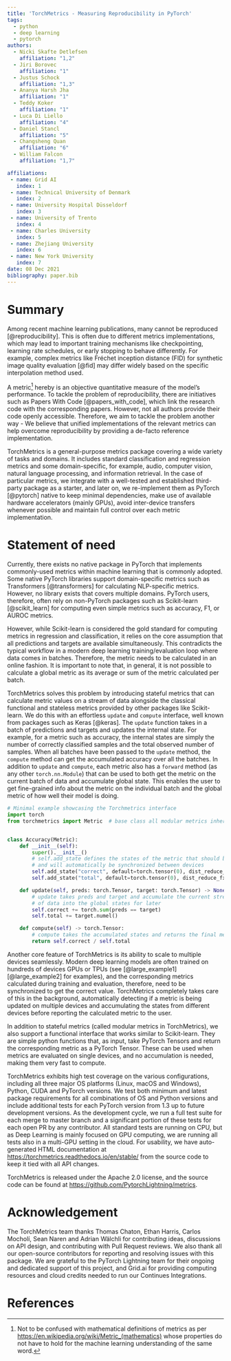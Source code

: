 ```yaml
---
title: 'TorchMetrics - Measuring Reproducibility in PyTorch'
tags:
  - python
  - deep learning
  - pytorch
authors:
  - Nicki Skafte Detlefsen
    affiliation: "1,2"
  - Jiri Borovec
    affiliation: "1"
  - Justus Schock
    affiliation: "1,3"
  - Ananya Harsh Jha
    affiliation: "1"
  - Teddy Koker
    affiliation: "1"
  - Luca Di Liello
    affiliation: "4"
  - Daniel Stancl
    affiliation: "5"
  - Changsheng Quan
    affiliation: "6"
  - William Falcon
    affiliation: "1,7"

affiliations:
 - name: Grid AI
   index: 1
 - name: Technical University of Denmark
   index: 2
 - name: University Hospital Düsseldorf
   index: 3
 - name: University of Trento
   index: 4
 - name: Charles University
   index: 5
 - name: Zhejiang University
   index: 6
 - name: New York University
   index: 7
date: 08 Dec 2021
bibliography: paper.bib
---
```


# Summary

Among recent machine learning publications, many cannot be reproduced \[@reproducibility]. This is often due to different metrics implementations, which may lead to important training mechanisms like checkpointing, learning rate schedules, or early stopping to behave differently. For example, complex metrics like Fréchet inception distance (FID) for synthetic image quality evaluation [@fid] may differ widely based on the specific interpolation method used.

A metric[^1] hereby is an objective quantitative measure of the model’s performance. To tackle the problem of reproducibility, there are initiatives such as Papers With Code [@papers_with_code], which link the research code with the corresponding papers. However, not all authors provide their code openly accessible. Therefore, we aim to tackle the problem another way - We believe that unified implementations of the relevant metrics can help overcome reproducibility by providing a de-facto reference implementation.

[^1]: Not to be confused with mathematical definitions of metrics as per https://en.wikipedia.org/wiki/Metric_(mathematics) whose properties do not have to hold for the machine learning understanding of the same word.

TorchMetrics is a general-purpose metrics package covering a wide variety of tasks and domains. It includes standard classification and regression metrics and some domain-specific, for example, audio, computer vision, natural language processing, and information retrieval. In the case of particular metrics, we integrate with a well-tested and established third-party package as a starter, and later on, we re-implement them as PyTorch [@pytorch] native to keep minimal dependencies, make use of available hardware accelerators (mainly GPUs), avoid inter-device transfers whenever possible and maintain full control over each metric implementation.

# Statement of need

Currently, there exists no native package in PyTorch that implements commonly-used metrics within machine learning that is commonly adopted. Some native PyTorch libraries support domain-specific metrics such as Transformers [@transformers] for calculating NLP-specific metrics. However, no library exists that covers multiple domains. PyTorch users, therefore, often rely on non-PyTorch packages such as Scikit-learn [@scikit_learn] for computing even simple metrics such as accuracy, F1, or AUROC metrics.

However, while Scikit-learn is considered the gold standard for computing metrics in regression and classification, it relies on the core assumption that all predictions and targets are available simultaneously. This contradicts the typical workflow in a modern deep learning training/evaluation loop where data comes in batches. Therefore, the metric needs to be calculated in an online fashion. It is important to note that, in general, it is not possible to calculate a global metric as its average or sum of the metric calculated per batch.

TorchMetrics solves this problem by introducing stateful metrics that can calculate metric values on a stream of data alongside the classical functional and stateless metrics provided by other packages like Scikit-learn. We do this with an effortless `update` and `compute` interface, well known from packages such as Keras [@keras]. The `update` function takes in a batch of predictions and targets and updates the internal state. For example, for a metric such as accuracy, the internal states are simply the number of correctly classified samples and the total observed number of samples. When all batches have been passed to the `update` method, the `compute` method can get the accumulated accuracy over all the batches. In addition to `update` and `compute`, each metric also has a `forward` method (as any other `torch.nn.Module`) that can be used to both get the metric on the current batch of data and accumulate global state. This enables the user to get fine-grained info about the metric on the individual batch and the global metric of how well their model is doing.

```python
# Minimal example showcasing the Torchmetrics interface
import torch
from torchmetrics import Metric  # base class all modular metrics inherit from


class Accuracy(Metric):
    def __init__(self):
        super().__init__()
        # self.add_state defines the states of the metric that should be accumulated
        # and will automatically be synchronized between devices
        self.add_state("correct", default=torch.tensor(0), dist_reduce_fx="sum")
        self.add_state("total", default=torch.tensor(0), dist_reduce_fx="sum")

    def update(self, preds: torch.Tensor, target: torch.Tensor) -> None:
        # update takes preds and target and accumulate the current stream
        # of data into the global states for later
        self.correct += torch.sum(preds == target)
        self.total += target.numel()

    def compute(self) -> torch.Tensor:
        # compute takes the accumulated states and returns the final metric
        return self.correct / self.total
```

Another core feature of TorchMetrics is its ability to scale to multiple devices seamlessly. Modern deep learning models are often trained on hundreds of devices GPUs or TPUs (see [@large_example1] [@large_example2] for examples), and the corresponding metrics calculated during training and evaluation, therefore, need to be synchronized to get the correct value. TorchMetrics completely takes care of this in the background, automatically detecting if a metric is being updated on multiple devices and accumulating the states from different devices before reporting the calculated metric to the user.

In addition to stateful metrics (called modular metrics in TorchMetrics), we also support a functional interface that works similar to Scikit-learn. They are simple python functions that, as input, take PyTorch Tensors and return the corresponding metric as a PyTorch Tensor. These can be used when metrics are evaluated on single devices, and no accumulation is needed, making them very fast to compute.

TorchMetrics exhibits high test coverage on the various configurations, including all three major OS platforms (Linux, macOS and Windows), Python, CUDA and PyTorch versions. We test both minimum and latest package requirements for all combinations of OS and Python versions and include additional tests for each PyTorch version from 1.3 up to future development versions. As the development cycle, we run a full test suite for each merge to master branch and a significant portion of these tests for each open PR by any contributor. All standard tests are running on CPU, but as Deep Learning is mainly focused on GPU computing, we are running all tests also in a multi-GPU setting in the cloud. For usability, we have auto-generated HTML documentation at https://torchmetrics.readthedocs.io/en/stable/ from the source code to keep it tied with all API changes.

TorchMetrics is released under the Apache 2.0 license, and the source code can be found at https://github.com/PytorchLightning/metrics.

# Acknowledgement

The TorchMetrics team thanks Thomas Chaton, Ethan Harris, Carlos Mocholí, Sean Naren and Adrian Wälchli for contributing ideas, discussions on API design, and contributing with Pull Request reviews. We also thank all our open-source contributors for reporting and resolving issues with this package. We are grateful to the PyTorch Lightning team for their ongoing and dedicated support of this project, and Grid.ai for providing computing resources and cloud credits needed to run our Continues Integrations.

# References
